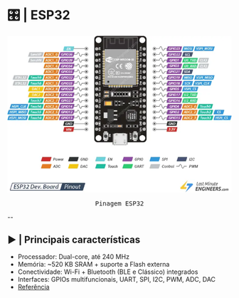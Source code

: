 # 🎛️ | ESP32

<kbd>
  <img src = "img/esp32_pinout.png">
</p>
  <p align = center>
    Pinagem ESP32
  </p>
</kbd>

--

## ▶️ | Principais características

- Processador: Dual-core, até 240 MHz
- Memória: ~520 KB SRAM + suporte a Flash externa
- Conectividade: Wi-Fi + Bluetooth (BLE e Clássico) integrados
- Interfaces: GPIOs multifuncionais, UART, SPI, I2C, PWM, ADC, DAC
- [Referência](https://es.wikipedia.org/wiki/ESP32)
